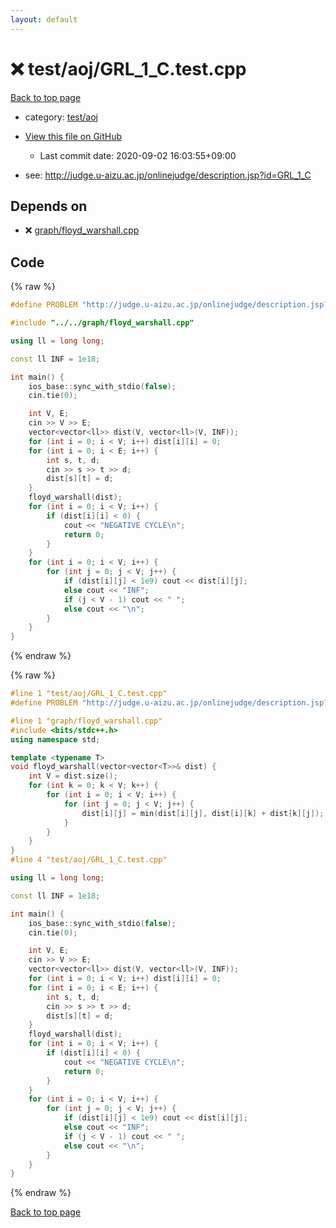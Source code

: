 ```yaml
---
layout: default
---
```


<!-- mathjax config similar to math.stackexchange -->
<script type="text/javascript" async
  src="https://cdnjs.cloudflare.com/ajax/libs/mathjax/2.7.5/MathJax.js?config=TeX-MML-AM_CHTML">
</script>
<script type="text/x-mathjax-config">
  MathJax.Hub.Config({
    TeX: { equationNumbers: { autoNumber: "AMS" }},
    tex2jax: {
      inlineMath: [ ['$','$'] ],
      processEscapes: true
    },
    "HTML-CSS": { matchFontHeight: false },
    displayAlign: "left",
    displayIndent: "2em"
  });
</script>

<script type="text/javascript" src="https://cdnjs.cloudflare.com/ajax/libs/jquery/3.4.1/jquery.min.js"></script>
<script src="https://cdn.jsdelivr.net/npm/jquery-balloon-js@1.1.2/jquery.balloon.min.js" integrity="sha256-ZEYs9VrgAeNuPvs15E39OsyOJaIkXEEt10fzxJ20+2I=" crossorigin="anonymous"></script>
<script type="text/javascript" src="../../../assets/js/copy-button.js"></script>
<link rel="stylesheet" href="../../../assets/css/copy-button.css" />


# :x: test/aoj/GRL_1_C.test.cpp

<a href="../../../index.html">Back to top page</a>

* category: <a href="../../../index.html#0d0c91c0cca30af9c1c9faef0cf04aa9">test/aoj</a>
* <a href="{{ site.github.repository_url }}/blob/master/test/aoj/GRL_1_C.test.cpp">View this file on GitHub</a>
    - Last commit date: 2020-09-02 16:03:55+09:00


* see: <a href="http://judge.u-aizu.ac.jp/onlinejudge/description.jsp?id=GRL_1_C">http://judge.u-aizu.ac.jp/onlinejudge/description.jsp?id=GRL_1_C</a>


## Depends on

* :x: <a href="../../../library/graph/floyd_warshall.cpp.html">graph/floyd_warshall.cpp</a>


## Code

<a id="unbundled"></a>
{% raw %}
```cpp
#define PROBLEM "http://judge.u-aizu.ac.jp/onlinejudge/description.jsp?id=GRL_1_C"

#include "../../graph/floyd_warshall.cpp"

using ll = long long;

const ll INF = 1e18;

int main() {
    ios_base::sync_with_stdio(false);
    cin.tie(0);

    int V, E;
    cin >> V >> E;
    vector<vector<ll>> dist(V, vector<ll>(V, INF));
    for (int i = 0; i < V; i++) dist[i][i] = 0;
    for (int i = 0; i < E; i++) {
        int s, t, d;
        cin >> s >> t >> d;
        dist[s][t] = d;
    }
    floyd_warshall(dist);
    for (int i = 0; i < V; i++) {
        if (dist[i][i] < 0) {
            cout << "NEGATIVE CYCLE\n";
            return 0;
        }
    }
    for (int i = 0; i < V; i++) {
        for (int j = 0; j < V; j++) {
            if (dist[i][j] < 1e9) cout << dist[i][j];
            else cout << "INF";
            if (j < V - 1) cout << " ";
            else cout << "\n";
        }
    }
}
```
{% endraw %}

<a id="bundled"></a>
{% raw %}
```cpp
#line 1 "test/aoj/GRL_1_C.test.cpp"
#define PROBLEM "http://judge.u-aizu.ac.jp/onlinejudge/description.jsp?id=GRL_1_C"

#line 1 "graph/floyd_warshall.cpp"
#include <bits/stdc++.h>
using namespace std;

template <typename T>
void floyd_warshall(vector<vector<T>>& dist) {
    int V = dist.size();
    for (int k = 0; k < V; k++) {
        for (int i = 0; i < V; i++) {
            for (int j = 0; j < V; j++) {
                dist[i][j] = min(dist[i][j], dist[i][k] + dist[k][j]);
            }
        }
    }
}
#line 4 "test/aoj/GRL_1_C.test.cpp"

using ll = long long;

const ll INF = 1e18;

int main() {
    ios_base::sync_with_stdio(false);
    cin.tie(0);

    int V, E;
    cin >> V >> E;
    vector<vector<ll>> dist(V, vector<ll>(V, INF));
    for (int i = 0; i < V; i++) dist[i][i] = 0;
    for (int i = 0; i < E; i++) {
        int s, t, d;
        cin >> s >> t >> d;
        dist[s][t] = d;
    }
    floyd_warshall(dist);
    for (int i = 0; i < V; i++) {
        if (dist[i][i] < 0) {
            cout << "NEGATIVE CYCLE\n";
            return 0;
        }
    }
    for (int i = 0; i < V; i++) {
        for (int j = 0; j < V; j++) {
            if (dist[i][j] < 1e9) cout << dist[i][j];
            else cout << "INF";
            if (j < V - 1) cout << " ";
            else cout << "\n";
        }
    }
}

```
{% endraw %}

<a href="../../../index.html">Back to top page</a>

